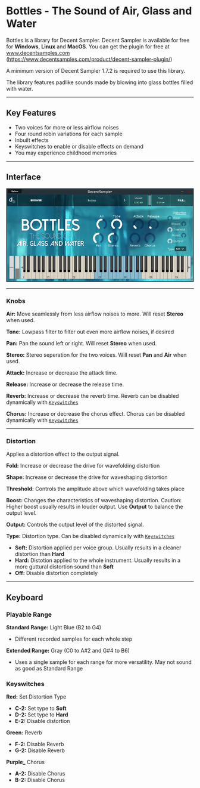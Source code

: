 # Bottles - The Sound of Air, Glass and Water
Bottles is a library for Decent Sampler. Decent Sampler is available for free for **Windows**, **Linux** and **MacOS**. You can get the plugin for free at www.decentsamples.com (https://www.decentsamples.com/product/decent-sampler-plugin/)

A minimum version of Decent Sampler 1.7.2 is required to use this library.

The library features padlike sounds made by blowing into glass bottles filled with water.


---


## Key Features
* Two voices for more or less airflow noises
* Four round robin variations for each sample
* Inbuilt effects
* Keyswitches to enable or disable effects on demand
* You may experience childhood memories


---


## Interface
![](user_interface.png)


---


### Knobs
**Air:** Move seamlessly from less airflow noises to more. Will reset **Stereo** when used.

**Tone:** Lowpass filter to filter out even more airflow noises, if desired 

**Pan:** Pan the sound left or right. Will reset **Stereo** when used.

**Stereo:** Stereo seperation for the two voices. Will reset **Pan** and **Air** when used.

**Attack:** Increase or decrease the attack time.

**Release:** Increase or decrease the release time.

**Reverb:** Increase or decrease the reverb time. Reverb can be disabled dynamically with [`Keyswitches`](###Keyswitches)

**Chorus:** Increase or decrease the chorus effect. Chorus can be disabled dynamically with [`Keyswitches`](###Keyswitches)


---


### Distortion

Applies a distortion effect to the output signal. 

**Fold:** Increase or decrease the drive for wavefolding distortion

**Shape:** Increase or decrease the drive for waveshaping distortion

**Threshold:** Controls the amplitude above which wavefolding takes place

**Boost:** Changes the characteristics of waveshaping distortion.
Caution: Higher boost usually results in louder output. Use **Output** to balance the output level.

**Output:** Controls the output level of the distorted signal.

**Type:** Distortion type. Can be disabled dynamically with [`Keyswitches`](###Keyswitches)
- **Soft:** Distortion applied per voice group. Usually results in a cleaner distortion than **Hard**
- **Hard:** Distotion applied to the whole instrument. Usually results in a more guttural distortion sound than **Soft**
- **Off:** Disable distortion completely


---


## Keyboard
### Playable Range
**Standard Range:** Light Blue (B2 to G4)
- Different recorded samples for each whole step

**Extended Range:** Gray (C0 to A#2 and G#4 to B6)
- Uses a single sample for each range for more versatility. May not sound as good as Standard Range

### Keyswitches
**Red:** Set Distortion Type
- **C-2:** Set type to **Soft**
- **D-2:** Set type to **Hard**
- **E-2:** Disable distortion

**Green:** Reverb
* **F-2:** Disable Reverb
* **G-2:** Disable Reverb

**Purple_** Chorus
* **A-2:** Disable Chorus
* **B-2:** Disable Chorus

